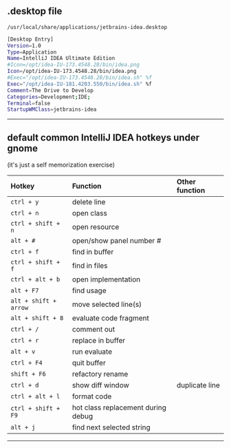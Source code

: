 ## .desktop file

```/usr/local/share/applications/jetbrains-idea.desktop```

```bash
[Desktop Entry]
Version=1.0
Type=Application
Name=IntelliJ IDEA Ultimate Edition
#Icon=/opt/idea-IU-173.4548.28/bin/idea.png
Icon=/opt/idea-IU-173.4548.28/bin/idea.png
#Exec="/opt/idea-IU-173.4548.28/bin/idea.sh" %f
Exec="/opt/idea-IU-181.4203.550/bin/idea.sh" %f
Comment=The Drive to Develop
Categories=Development;IDE;
Terminal=false
StartupWMClass=jetbrains-idea
```

---

## default common IntelliJ IDEA hotkeys under gnome

(it's just a self memorization exercise)


| Hotkey                    | Function                 | Other function
| :------------------------ |:-------------------------| :-
| ```ctrl + y```            | delete line              |
| ```ctrl + n```            | open class               |
| ```ctrl + shift + n```    | open resource            |
| ```alt + #```             | open/show panel number # |
| ```ctrl + f```            | find in buffer           |
| ```ctrl + shift + f```    | find in files            |
| ```ctrl + alt + b```      | open implementation      |
| ```alt + F7```            | find usage               |
| ```alt + shift + arrow``` | move selected line(s)    |
| ```alt + shift + 8```     | evaluate code fragment   |
| ```ctrl + /```            | comment out              |
| ```ctrl + r```            | replace in buffer        |
| ```alt + v```             | run evaluate             |
| ```ctrl + F4```           | quit buffer              |
| ```shift + F6```          | refactory rename         |
| ```ctrl + d```            | show diff window         | duplicate line
| ```ctrl + alt + l```      | format code              |
| ```ctrl + shift + F9```   | hot class replacement during debug |
| ```alt + j```             | find next selected string |

---
